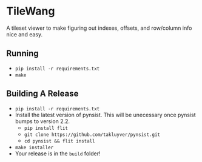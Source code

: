 # TileWang
A tileset viewer to make figuring out indexes, offsets, and row/column info
nice and easy.


## Running
* `pip install -r requirements.txt`
* `make`


## Building A Release
* `pip install -r requirements.txt`
* Install the latest version of pynsist. This will be unecessary once pynsist
  bumps to version 2.2.
    * `pip install flit`
    * `git clone https://github.com/takluyver/pynsist.git`
    * `cd pynsist && flit install`
* `make installer`
* Your release is in the `build` folder!
